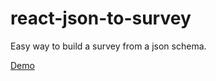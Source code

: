 # react-json-to-survey
Easy way to build a survey from a json schema.

[Demo](http://juancjara.github.io/react-json-to-survey/)
